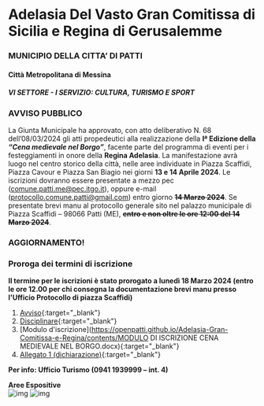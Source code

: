 # Adelasia Del Vasto Gran Comitissa di Sicilia e Regina di Gerusalemme

### MUNICIPIO DELLA CITTA’ DI PATTI
#### Città Metropolitana di Messina
##### VI SETTORE - I SERVIZIO: CULTURA, TURISMO E SPORT
### AVVISO PUBBLICO
La Giunta Municipale ha approvato, con atto deliberativo N. 68 dell’08/03/2024 gli atti propedeutici alla realizzazione della **Iª Edizione della *“Cena medievale nel Borgo”***, facente parte del programma di eventi per i festeggiamenti in onore della **Regina Adelasia**. La manifestazione avrà luogo nel centro storico della città, nelle aree individuate in Piazza Scaffidi, Piazza Cavour e Piazza San Biagio nei giorni **13 e 14 Aprile 2024**.
Le iscrizioni dovranno essere presentate a mezzo pec ([comune.patti.me@pec.itgo.it](mailto:comune.patti.me@pec.itgo.it)), oppure e-mail ([protocollo.comune.patti@gmail.com](mailto:protocollo.comune.patti@gmail.com)) entro giorno ~~**14 Marzo 2024**~~. Se presentate brevi manu al protocollo generale sito nel palazzo municipale di Piazza Scaffidi – 98066 Patti (ME), ~~**entro e non oltre le ore 12:00 del 14 Marzo 2024**~~.

### AGGIORNAMENTO!
### Proroga dei termini di iscrizione
**Il termine per le iscrizioni è stato prorogato a lunedì 18 Marzo 2024 (entro le ore 12.00 per chi consegna la documentazione brevi manu presso l'Ufficio Protocollo di piazza Scaffidi)**

1) [Avviso](https://openpatti.github.io/Adelasia-Gran-Comitissa-e-Regina/contents/AVVISO_PUBBLICO.pdf){:target="_blank"}  
2) [Disciplinare](https://openpatti.github.io/Adelasia-Gran-Comitissa-e-Regina/contents/DISCIPLINARE.PDF){:target="_blank"}   
3) [Modulo d'iscrizione](https://openpatti.github.io/Adelasia-Gran-Comitissa-e-Regina/contents/MODULO DI ISCRIZIONE CENA MEDIEVALE NEL BORGO.docx){:target="_blank"}  
4) [Allegato 1 (dichiarazione)](https://openpatti.github.io/Adelasia-Gran-Comitissa-e-Regina/contents/ALLEGATO_1.docx){:target="_blank"}  

**Per info: Ufficio Turismo (0941 1939999 – int. 4)**  

**Aree Espositive**  
![img](https://openpatti.github.io/Adelasia-Gran-Comitissa-e-Regina/contents/area_cavour.jpeg) ![img](https://openpatti.github.io/Adelasia-Gran-Comitissa-e-Regina/contents/area_san_biagio.jpeg) 

